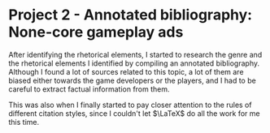 # Project 2 - Annotated bibliography: None-core gameplay ads

After identifying the rhetorical elements, I started to research the genre and the rhetorical elements I identified by compiling an annotated bibliography.
Although I found a lot of sources related to this topic, a lot of them are biased either towards the game developers or the players, and I had to be careful to extract factual information from them.

This was also when I finally started to pay closer attention to the rules of different citation styles, since I couldn't let $\LaTeX$ do all the work for me this time.
